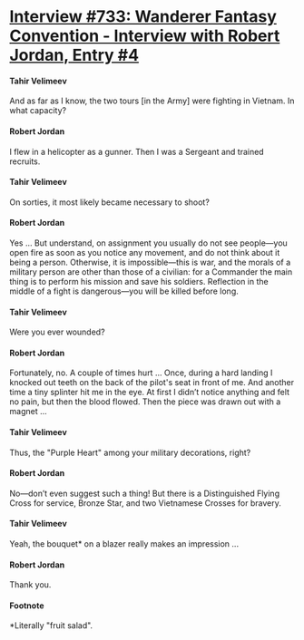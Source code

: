 # [Interview #733: Wanderer Fantasy Convention - Interview with Robert Jordan, Entry #4](https://www.theoryland.com/intvmain.php?i=733#4)

#### Tahir Velimeev

And as far as I know, the two tours [in the Army] were fighting in Vietnam. In what capacity?

#### Robert Jordan

I flew in a helicopter as a gunner. Then I was a Sergeant and trained recruits.

#### Tahir Velimeev

On sorties, it most likely became necessary to shoot?

#### Robert Jordan

Yes ... But understand, on assignment you usually do not see people—you open fire as soon as you notice any movement, and do not think about it being a person. Otherwise, it is impossible—this is war, and the morals of a military person are other than those of a civilian: for a Commander the main thing is to perform his mission and save his soldiers. Reflection in the middle of a fight is dangerous—you will be killed before long.

#### Tahir Velimeev

Were you ever wounded?

#### Robert Jordan

Fortunately, no. A couple of times hurt ... Once, during a hard landing I knocked out teeth on the back of the pilot's seat in front of me. And another time a tiny splinter hit me in the eye. At first I didn’t notice anything and felt no pain, but then the blood flowed. Then the piece was drawn out with a magnet ...

#### Tahir Velimeev

Thus, the "Purple Heart" among your military decorations, right?

#### Robert Jordan

No—don’t even suggest such a thing! But there is a Distinguished Flying Cross for service, Bronze Star, and two Vietnamese Crosses for bravery.

#### Tahir Velimeev

Yeah, the bouquet\* on a blazer really makes an impression ...

#### Robert Jordan

Thank you.

#### Footnote

\*Literally "fruit salad".

